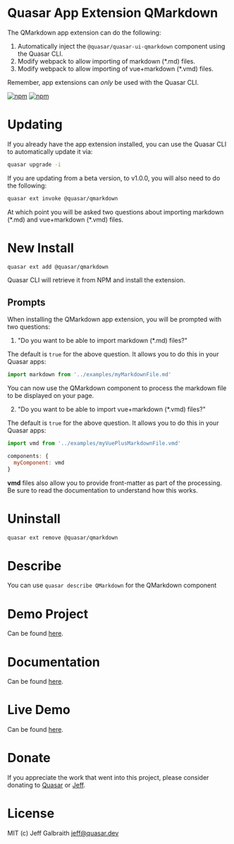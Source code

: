# Quasar App Extension QMarkdown

The QMarkdown app extension can do the following:
1. Automatically inject the `@quasar/quasar-ui-qmarkdown` component using the Quasar CLI.
2. Modify webpack to allow importing of markdown (\*.md) files.
3. Modify webpack to allow importing of vue+markdown (\*.vmd) files.

Remember, app extensions can _only_ be used with the Quasar CLI.

[![npm](https://img.shields.io/npm/v/@quasar/quasar-app-extension-qmarkdown.svg?label=@quasar/quasar-app-extension-qmarkdown)](https://www.npmjs.com/package/quasar-app-extension-qmarkdown)
[![npm](https://img.shields.io/npm/dt/@quasar/quasar-app-extension-qmarkdown.svg)](https://www.npmjs.com/package/@quasar/quasar-app-extension-qmarkdown)

# Updating
If you already have the app extension installed, you can use the Quasar CLI to automatically update it via:
```bash
quasar upgrade -i
```
If you are updating from a beta version, to v1.0.0, you will also need to do the following:
```bash
quasar ext invoke @quasar/qmarkdown
```
At which point you will be asked two questions about importing markdown (\*.md) and vue+markdown (\*.vmd) files.

# New Install
```bash
quasar ext add @quasar/qmarkdown
```
Quasar CLI will retrieve it from NPM and install the extension.

## Prompts

When installing the QMarkdown app extension, you will be prompted with two questions:

1) "Do you want to be able to import markdown (*.md) files?"

The default is `true` for the above question. It allows you to do this in your Quasar apps:

```js
import markdown from '../examples/myMarkdownFile.md'
```

You can now use the QMarkdown component to process the markdown file to be displayed on your page.

2) "Do you want to be able to import vue+markdown (*.vmd) files?"

The default is `true` for the above question. It allows you to do this in your Quasar apps:

```js
import vmd from '../examples/myVuePlusMarkdownFile.vmd'

components: {
  myComponent: vmd
}
```

**vmd** files also allow you to provide front-matter as part of the processing. Be sure to read the documentation to understand how this works.

# Uninstall
```bash
quasar ext remove @quasar/qmarkdown
```

# Describe
You can use `quasar describe QMarkdown` for the QMarkdown component

# Demo Project
Can be found [here](https://github.com/quasarframework/quasar-ui-qmarkdown/tree/master/demo).


# Documentation
Can be found [here](https://quasarframework.github.io/quasar-ui-qmarkdown/).

# Live Demo
Can be found [here](https://quasarframework.github.io/quasar-ui-qmarkdown/demo).

# Donate
If you appreciate the work that went into this project, please consider donating to [Quasar](https://donate.quasar.dev) or [Jeff](https://github.com/sponsors/hawkeye64).

# License
MIT (c) Jeff Galbraith <jeff@quasar.dev>
